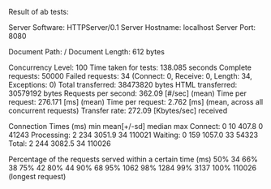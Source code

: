 Result of ab tests:

Server Software:        HTTPServer/0.1
Server Hostname:        localhost
Server Port:            8080

Document Path:          /
Document Length:        612 bytes

Concurrency Level:      100
Time taken for tests:   138.085 seconds
Complete requests:      50000
Failed requests:        34
   (Connect: 0, Receive: 0, Length: 34, Exceptions: 0)
Total transferred:      38473820 bytes
HTML transferred:       30579192 bytes
Requests per second:    362.09 [#/sec] (mean)
Time per request:       276.171 [ms] (mean)
Time per request:       2.762 [ms] (mean, across all concurrent requests)
Transfer rate:          272.09 [Kbytes/sec] received

Connection Times (ms)
              min  mean[+/-sd] median   max
Connect:        0   10 407.8      0   41243
Processing:     2  234 3051.9     34  110021
Waiting:        0  159 1057.0     33   54323
Total:          2  244 3082.5     34  110026

Percentage of the requests served within a certain time (ms)
  50%     34
  66%     38
  75%     42
  80%     44
  90%     68
  95%   1062
  98%   1284
  99%   3137
 100%  110026 (longest request)
